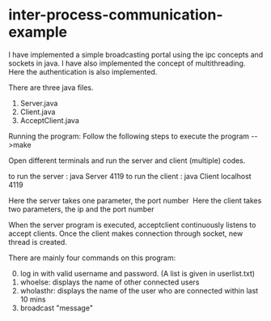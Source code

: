 inter-process-communication-example
===================================

I have implemented a simple broadcasting portal using the ipc concepts and sockets in java. I have also implemented the concept of multithreading. Here the authentication is also implemented.

There are three java files.
1. Server.java
2. Client.java
3. AcceptClient.java

Running the program:
Follow the following steps to execute the program
-->make

Open different terminals and run the server and client (multiple) codes.

to run the server : java Server 4119
to run the client : java Client localhost 4119

Here the server takes one parameter, the port number 
Here the client takes two parameters, the ip and the port number

When the server program is executed, acceptclient continuously listens to accept clients. Once the  client makes connection through socket, new thread is created.


There are mainly four commands on this program: 

0. log in with valid username and password. (A list is given in userlist.txt)
1. whoelse: displays the name of other connected users
2. wholasthr: displays the name of the user who are connected within last 10 mins 
3. broadcast "message"
